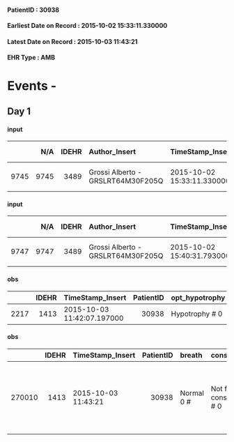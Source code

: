 
#### PatientID : 30938
#### Earliest Date on Record : 2015-10-02 15:33:11.330000
#### Latest Date on Record : 2015-10-03 11:43:21
#### EHR Type : AMB

# Events - 

## Day 1

#### input
|      |    N/A |   IDEHR | Author_Insert                     | TimeStamp_Insert           | EHRType   |   PatientID |   IDDigitalSignDocument | persone_vicine   |   Unnamed: 0_x.1 |   IDANAMNESI_SOCIALE | Patient   | FamigliaAltro   | Paziente_T   | FamigliaAltro_T   |   Non_Rilevabile_x.1 | Note_Non_Rilevabile_x.1   | opt_Problemi   | chk_contr_sintomi   | chk_competenza                                 | opt_paziente_a   | opt_famiglia_a   | opt_adeguatezza   | opt_paziente_solo   | opt_presente_assente   | Caregiver_principale   | opt_capacita   | opt_necessario   | opt_presente   | opt_risorse_ec   | opt_paziente_ad   | opt_caregiver_ad   | Needs     | Domestic partnership   | Fragility   |
|-----:|-------:|--------:|:----------------------------------|:---------------------------|:----------|------------:|------------------------:|:-----------------|-----------------:|---------------------:|:----------|:----------------|:-------------|:------------------|---------------------:|:--------------------------|:---------------|:--------------------|:-----------------------------------------------|:-----------------|:-----------------|:------------------|:--------------------|:-----------------------|:-----------------------|:---------------|:-----------------|:---------------|:-----------------|:------------------|:-------------------|:----------|:-----------------------|:------------|
| 9745 |   9745 |    3489 | Grossi Alberto - GRSLRT64M30F205Q | 2015-10-02 15:33:11.330000 | AMB       |       30938 |                  148894 | N/A              |             1542 |                 1072 | No#0      | Si#1            | No#0         | Si#1              |                    0 | NR                        | No#0           | controllo sintomi#0 | competenza/capacit√† assistenziale caregiver#0 | Indefinite#2     | Congruenti#1     | Si#1              | No#0                | Presente#1             | figlio Fabio           | Adeguato#0     | Si#1             | Si#1           | Adeguate#1       | Totale#2          | Totale#2           | Clinici#0 | Badante#1;Figli#2      | nessuna#0   |

#### input
|      |    N/A |   IDEHR | Author_Insert                     | TimeStamp_Insert           | EHRType   |   PatientID |   IDDigitalSignDocument | persone_vicine   |   Unnamed: 0_x.1 |   IDANAMNESI_SOCIALE | Patient   | FamigliaAltro   | Paziente_T   | FamigliaAltro_T   |   Non_Rilevabile_x.1 | Note_Non_Rilevabile_x.1   | opt_Problemi   | chk_contr_sintomi   | chk_competenza                                 | opt_paziente_a   | opt_famiglia_a   | opt_adeguatezza   | opt_paziente_solo   | opt_presente_assente   | Caregiver_principale   | opt_capacita   | opt_necessario   | opt_presente   | opt_risorse_ec   | opt_paziente_ad   | opt_caregiver_ad   | Needs     | Domestic partnership   | Fragility   |
|-----:|-------:|--------:|:----------------------------------|:---------------------------|:----------|------------:|------------------------:|:-----------------|-----------------:|---------------------:|:----------|:----------------|:-------------|:------------------|---------------------:|:--------------------------|:---------------|:--------------------|:-----------------------------------------------|:-----------------|:-----------------|:------------------|:--------------------|:-----------------------|:-----------------------|:---------------|:-----------------|:---------------|:-----------------|:------------------|:-------------------|:----------|:-----------------------|:------------|
| 9747 |   9747 |    3489 | Grossi Alberto - GRSLRT64M30F205Q | 2015-10-02 15:40:31.793000 | AMB       |       30938 |                  148911 | N/A              |             1552 |                 1075 | No#0      | Si#1            | No#0         | Si#1              |                    0 | NR                        | No#0           | controllo sintomi#0 | competenza/capacit√† assistenziale caregiver#0 | Indefinite#2     | Congruenti#1     | Si#1              | No#0                | Presente#1             | figlio Fabio           | Adeguato#0     | Si#1             | Si#1           | Adeguate#1       | Totale#2          | Totale#2           | Clinici#0 | Badante#1;Figli#2      | nessuna#0   |

#### obs
|      |   IDEHR | TimeStamp_Insert           |   PatientID | opt_hypotrophy   | chk_eloquence     | asthenia   | dyspnoea   | agitation_behavior_freq   | cognitive_state           |
|-----:|--------:|:---------------------------|------------:|:-----------------|:------------------|:-----------|:-----------|:--------------------------|:--------------------------|
| 2217 |    1413 | 2015-10-03 11:42:07.197000 |       30938 | Hypotrophy # 0   | confabulation # 1 | Severe # 3 | No # 0     | continuously agitated # 1 | continuously confused # 1 |

#### obs
|        |   IDEHR | TimeStamp_Insert    |   PatientID | breath     | consolability           | body_language                                                                               | facial_expression           |
|-------:|--------:|:--------------------|------------:|:-----------|:------------------------|:--------------------------------------------------------------------------------------------|:----------------------------|
| 270010 |    1413 | 2015-10-03 11:43:21 |       30938 | Normal 0 # | Not for consolation # 0 | Rigidit√ † (closed fists, try to hit). Agitation. Knees bent. aimless movements, jerky. # 2 | Smiling or inexpressive # 0 |


